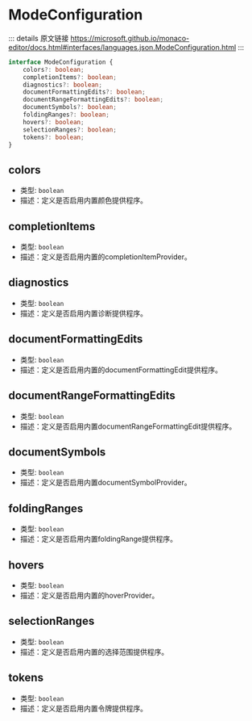 # ModeConfiguration
        
::: details 原文链接
https://microsoft.github.io/monaco-editor/docs.html#interfaces/languages.json.ModeConfiguration.html
:::

```ts
interface ModeConfiguration {
    colors?: boolean;
    completionItems?: boolean;
    diagnostics?: boolean;
    documentFormattingEdits?: boolean;
    documentRangeFormattingEdits?: boolean;
    documentSymbols?: boolean;
    foldingRanges?: boolean;
    hovers?: boolean;
    selectionRanges?: boolean;
    tokens?: boolean;
}
```

## colors
- 类型: `boolean`
- 描述：定义是否启用内置颜色提供程序。
## completionItems
- 类型: `boolean`
- 描述：定义是否启用内置的completionItemProvider。
## diagnostics
- 类型: `boolean`
- 描述：定义是否启用内置诊断提供程序。
## documentFormattingEdits
- 类型: `boolean`
- 描述：定义是否启用内置的documentFormattingEdit提供程序。
## documentRangeFormattingEdits
- 类型: `boolean`
- 描述：定义是否启用内置documentRangeFormattingEdit提供程序。
## documentSymbols
- 类型: `boolean`
- 描述：定义是否启用内置documentSymbolProvider。
## foldingRanges
- 类型: `boolean`
- 描述：定义是否启用内置foldingRange提供程序。
## hovers
- 类型: `boolean`
- 描述：定义是否启用内置的hoverProvider。
## selectionRanges
- 类型: `boolean`
- 描述：定义是否启用内置的选择范围提供程序。
## tokens
- 类型: `boolean`
- 描述：定义是否启用内置令牌提供程序。